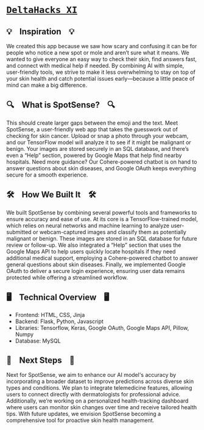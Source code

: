 # [`DeltaHacks XI`](https://devpost.com/software/skin-analyzer)

## 💡 &nbsp;&nbsp;&nbsp;**Inspiration**&nbsp;&nbsp;&nbsp; 💡
We created this app because we saw how scary and confusing it can be for people who notice a new spot or mole and aren’t sure what it means. We wanted to give everyone an easy way to check their skin, find answers fast, and connect with medical help if needed. By combining AI with simple, user-friendly tools, we strive to make it less overwhelming to stay on top of your skin health and catch potential issues early—because a little peace of mind can make a big difference.

## 🔍 &nbsp;&nbsp;&nbsp;**What is SpotSense?**&nbsp;&nbsp;&nbsp; 🔍
This should create larger gaps between the emoji and the text.
Meet SpotSense, a user-friendly web app that takes the guesswork out of checking for skin cancer. Upload or snap a photo through your webcam, and our TensorFlow model will analyze it to see if it might be malignant or benign. Your images are stored securely in an SQL database, and there’s even a “Help” section, powered by Google Maps that help find nearby hospitals. Need more guidance? Our Cohere-powered chatbot is on hand to answer questions about skin diseases, and Google OAuth keeps everything secure for a smooth experience.

## 🛠️ &nbsp;&nbsp;&nbsp;**How We Built It**&nbsp;&nbsp;&nbsp; 🛠️
We built SpotSense by combining several powerful tools and frameworks to ensure accuracy and ease of use. At its core is a TensorFlow-trained model, which relies on neural networks and machine learning to analyze user-submitted or webcam-captured images and classify them as potentially malignant or benign. These images are stored in an SQL database for future review or follow-up. We also integrated a “Help” section that uses the Google Maps API to help users quickly locate hospitals if they need additional medical support, employing a Cohere-powered chatbot to answer general questions about skin diseases. Finally, we implemented Google OAuth to deliver a secure login experience, ensuring user data remains protected while offering a streamlined workflow.

## 🖥 &nbsp;&nbsp;&nbsp;**Technical Overview**&nbsp;&nbsp;&nbsp; 🖥
- Frontend: HTML, CSS, Jinja
- Backend: Flask, Python, Javascript
- Libraries: Tensorflow, Keras, Google OAuth, Google Maps API, Pillow, Numpy
- Database: MySQL

## 🚀 &nbsp;&nbsp;&nbsp;**Next Steps**&nbsp;&nbsp;&nbsp; 🚀
Next for SpotSense, we aim to enhance our AI model's accuracy by incorporating a broader dataset to improve predictions across diverse skin types and conditions. We plan to integrate telemedicine features, allowing users to connect directly with dermatologists for professional advice. Additionally, we’re working on a personalized health-tracking dashboard where users can monitor skin changes over time and receive tailored health tips. With future updates, we envision SpotSense becoming a comprehensive tool for proactive skin health management.
